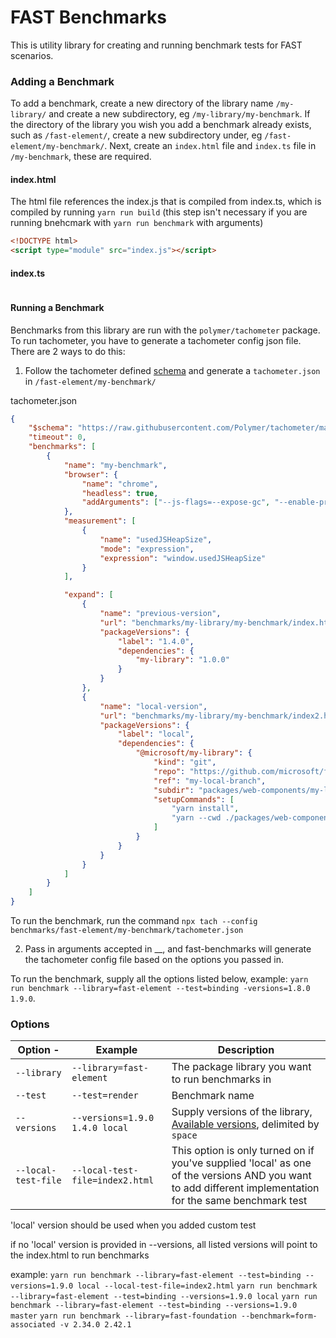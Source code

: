 # FAST Benchmarks

This is utility library for creating and running benchmark tests for FAST scenarios.

### Adding a Benchmark

To add a benchmark, create a new directory of the library name `/my-library/` and create a new subdirectory, eg `/my-library/my-benchmark`.
If the directory of the library you wish you add a benchmark already exists, such as `/fast-element/`, create a new subdirectory under, eg `/fast-element/my-benchmark/`.
Next, create an `index.html` file and `index.ts` file in `/my-benchmark`, these are required.

#### index.html

The html file references the index.js that is compiled from index.ts, which is compiled by running `yarn run build` (this step isn't necessary if you are running bnehcmark with `yarn run benchmark` with arguments)

```html
<!DOCTYPE html>
<script type="module" src="index.js"></script>
```

#### index.ts

```ts
```

#### Running a Benchmark

Benchmarks from this library are run with the `polymer/tachometer` package.
To run tachometer, you have to generate a tachometer config json file.
There are 2 ways to do this:

1. Follow the tachometer defined [schema](#https://raw.githubusercontent.com/Polymer/tachometer/master/config.schema.json) and generate a `tachometer.json` in `/fast-element/my-benchmark/`

tachometer.json

```json
{
    "$schema": "https://raw.githubusercontent.com/Polymer/tachometer/master/config.schema.json",
    "timeout": 0,
    "benchmarks": [
        {
            "name": "my-benchmark",
            "browser": {
                "name": "chrome",
                "headless": true,
                "addArguments": ["--js-flags=--expose-gc", "--enable-precise-memory-info"]
            },
            "measurement": [
                {
                    "name": "usedJSHeapSize",
                    "mode": "expression",
                    "expression": "window.usedJSHeapSize"
                }
            ],

            "expand": [
                {
                    "name": "previous-version",
                    "url": "benchmarks/my-library/my-benchmark/index.html",
                    "packageVersions": {
                        "label": "1.4.0",
                        "dependencies": {
                            "my-library": "1.0.0"
                        }
                    }
                },
                {
                    "name": "local-version",
                    "url": "benchmarks/my-library/my-benchmark/index2.html",
                    "packageVersions": {
                        "label": "local",
                        "dependencies": {
                            "@microsoft/my-library": {
                                "kind": "git",
                                "repo": "https://github.com/microsoft/fast.git",
                                "ref": "my-local-branch",
                                "subdir": "packages/web-components/my-library",
                                "setupCommands": [
                                    "yarn install",
                                    "yarn --cwd ./packages/web-components/my-library build"
                                ]
                            }
                        }
                    }
                }
            ]
        }
    ]
}
```

To run the benchmark, run the command `npx tach --config benchmarks/fast-element/my-benchmark/tachometer.json`

2. Pass in arguments accepted in \_\_, and fast-benchmarks will generate the tachometer config file based on the options you passed in.

To run the benchmark, supply all the options listed below, example: `yarn run benchmark --library=fast-element --test=binding -versions=1.8.0 1.9.0`.

### Options

| Option -            | Example                         | Description                                                                                                                                              |
| ------------------- | ------------------------------- | -------------------------------------------------------------------------------------------------------------------------------------------------------- |
| `--library`         | `--library=fast-element`        | The package library you want to run benchmarks in                                                                                                        |
| `--test`            | `--test=render`                 | Benchmark name                                                                                                                                           |
| `--versions`        | `--versions=1.9.0 1.4.0 local`  | Supply versions of the library, [Available versions](#https://www.npmjs.com/package/@microsoft/fast-element), delimited by `space`                       |
| `--local-test-file` | `--local-test-file=index2.html` | This option is only turned on if you've supplied 'local' as one of the versions AND you want to add different implementation for the same benchmark test |

'local' version should be used when you added custom test

if no 'local' version is provided in --versions, all listed versions will point to the index.html to run benchmarks

example:
`yarn run benchmark --library=fast-element --test=binding --versions=1.9.0 local --local-test-file=index2.html`
`yarn run benchmark --library=fast-element --test=binding --versions=1.9.0 local`
`yarn run benchmark --library=fast-element --test=binding --versions=1.9.0 master`
`yarn run benchmark --library=fast-foundation --benchmark=form-associated -v 2.34.0 2.42.1`

